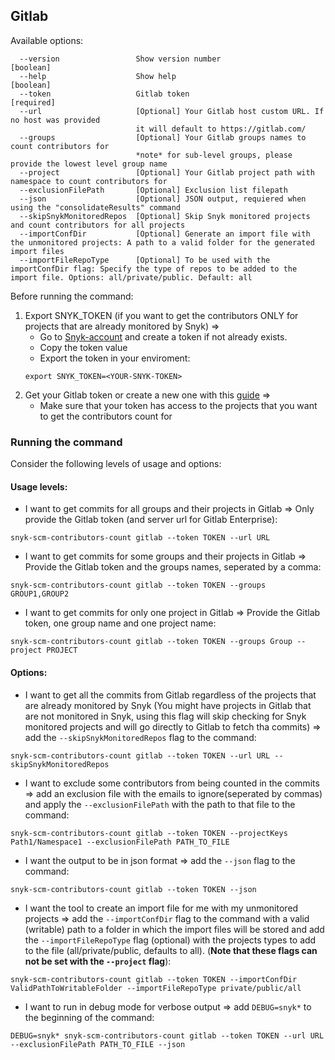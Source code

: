 ## Gitlab
Available options:
```
  --version                 Show version number                        [boolean]
  --help                    Show help                                  [boolean]
  --token                   Gitlab token                               [required]
  --url                     [Optional] Your Gitlab host custom URL. If no host was provided
                            it will default to https://gitlab.com/
  --groups                  [Optional] Your Gitlab groups names to count contributors for 
                            *note* for sub-level groups, please provide the lowest level group name                
  --project                 [Optional] Your Gitlab project path with namespace to count contributors for
  --exclusionFilePath       [Optional] Exclusion list filepath
  --json                    [Optional] JSON output, requiered when using the "consolidateResults" command
  --skipSnykMonitoredRepos  [Optional] Skip Snyk monitored projects and count contributors for all projects
  --importConfDir           [Optional] Generate an import file with the unmonitored projects: A path to a valid folder for the generated import files
  --importFileRepoType      [Optional] To be used with the importConfDir flag: Specify the type of repos to be added to the import file. Options: all/private/public. Default: all
```

Before running the command:
1. Export SNYK_TOKEN (if you want to get the contributors ONLY for projects that are already monitored by Snyk) => 
    - Go to [Snyk-account](https://app.snyk.io/account) and create a token if not already exists.
    - Copy the token value
    - Export the token in your enviroment: 
    ```
    export SNYK_TOKEN=<YOUR-SNYK-TOKEN>
    ```
2. Get your Gitlab token or create a new one with this [guide](https://docs.gitlab.com/ee/user/profile/personal_access_tokens.html) =>
    - Make sure that your token has access to the projects that you want to get the contributors count for

### Running the command

Consider the following levels of usage and options:

#### Usage levels:
- I want to get commits for all groups and their projects in Gitlab => Only provide the Gitlab token (and server url for Gitlab Enterprise): 
```
snyk-scm-contributors-count gitlab --token TOKEN --url URL
```

- I want to get commits for some groups and their projects in Gitlab => Provide the Gitlab token
  and the groups names, seperated by a comma:
```
snyk-scm-contributors-count gitlab --token TOKEN --groups GROUP1,GROUP2
```

- I want to get commits for only one project in Gitlab => Provide the Gitlab token,
  one group name and one project name:
```
snyk-scm-contributors-count gitlab --token TOKEN --groups Group --project PROJECT
```

#### Options:
- I want to get all the commits from Gitlab regardless of the projects that are already monitored by Snyk (You might have projects in Gitlab that are not monitored in Snyk, using this flag will skip checking for Snyk monitored projects and will go directly to Gitlab to fetch tha commits) => add the `--skipSnykMonitoredRepos` flag to the command:
```
snyk-scm-contributors-count gitlab --token TOKEN --url URL --skipSnykMonitoredRepos
```

- I want to exclude some contributors from being counted in the commits => add an exclusion file with the emails to ignore(seperated by commas) and apply the `--exclusionFilePath` with the path to that file to the command:
```
snyk-scm-contributors-count gitlab --token TOKEN --projectKeys Path1/Namespace1 --exclusionFilePath PATH_TO_FILE
```

- I want the output to be in json format => add the `--json` flag to the command:
```
snyk-scm-contributors-count gitlab --token TOKEN --json
```

- I want the tool to create an import file for me with my unmonitored projects => add the `--importConfDir` flag to the command with a valid (writable) path to a folder in which the import files will be stored and add the `--importFileRepoType` flag (optional) with the projects types to add to the file (all/private/public, defaults to all). (**Note that these flags can not be set with the `--project` flag**):
```
snyk-scm-contributors-count gitlab --token TOKEN --importConfDir ValidPathToWritableFolder --importFileRepoType private/public/all
```

- I want to run in debug mode for verbose output => add `DEBUG=snyk*` to the beginning of the command:
```
DEBUG=snyk* snyk-scm-contributors-count gitlab --token TOKEN --url URL --exclusionFilePath PATH_TO_FILE --json
```

